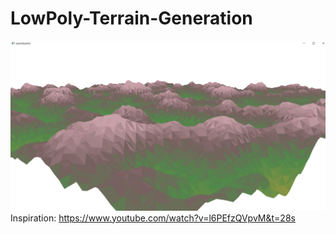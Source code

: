 # LowPoly-Terrain-Generation
![LowPoly-Terrain-Generation](/TerrainGen2.png?raw=true)
Inspiration: https://www.youtube.com/watch?v=l6PEfzQVpvM&t=28s
